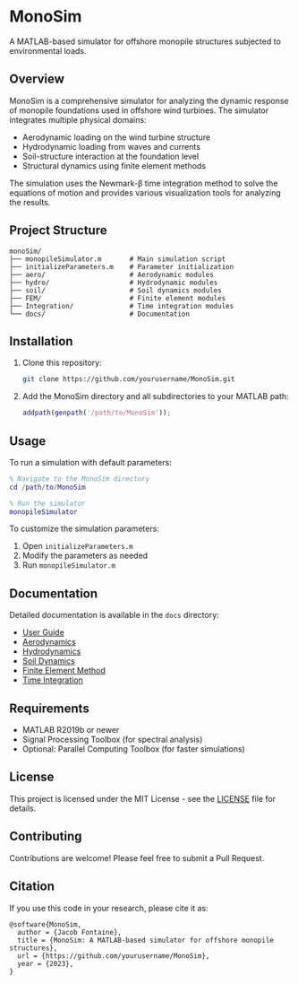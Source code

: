# MonoSim

A MATLAB-based simulator for offshore monopile structures subjected to environmental loads.

## Overview

MonoSim is a comprehensive simulator for analyzing the dynamic response of monopile foundations used in offshore wind turbines. The simulator integrates multiple physical domains:

- Aerodynamic loading on the wind turbine structure
- Hydrodynamic loading from waves and currents
- Soil-structure interaction at the foundation level
- Structural dynamics using finite element methods

The simulation uses the Newmark-β time integration method to solve the equations of motion and provides various visualization tools for analyzing the results.

## Project Structure

```
monoSim/
├── monopileSimulator.m       # Main simulation script
├── initializeParameters.m    # Parameter initialization
├── aero/                     # Aerodynamic modules
├── hydro/                    # Hydrodynamic modules
├── soil/                     # Soil dynamics modules
├── FEM/                      # Finite element modules
├── Integration/              # Time integration modules
└── docs/                     # Documentation
```

## Installation

1. Clone this repository:
   ```bash
   git clone https://github.com/yourusername/MonoSim.git
   ```

2. Add the MonoSim directory and all subdirectories to your MATLAB path:
   ```matlab
   addpath(genpath('/path/to/MonoSim'));
   ```

## Usage

To run a simulation with default parameters:

```matlab
% Navigate to the MonoSim directory
cd /path/to/MonoSim

% Run the simulator
monopileSimulator
```

To customize the simulation parameters:

1. Open `initializeParameters.m`
2. Modify the parameters as needed
3. Run `monopileSimulator.m`

## Documentation

Detailed documentation is available in the `docs` directory:

- [User Guide](docs/user-guide.md)
- [Aerodynamics](docs/aerodynamics.md)
- [Hydrodynamics](docs/hydrodynamics.md)
- [Soil Dynamics](docs/soil-dynamics.md)
- [Finite Element Method](docs/finite-element-method.md)
- [Time Integration](docs/time-integration.md)

## Requirements

- MATLAB R2019b or newer
- Signal Processing Toolbox (for spectral analysis)
- Optional: Parallel Computing Toolbox (for faster simulations)

## License

This project is licensed under the MIT License - see the [LICENSE](LICENSE) file for details.

## Contributing

Contributions are welcome! Please feel free to submit a Pull Request.

## Citation

If you use this code in your research, please cite it as:

```
@software{MonoSim,
  author = {Jacob Fontaine},
  title = {MonoSim: A MATLAB-based simulator for offshore monopile structures},
  url = {https://github.com/yourusername/MonoSim},
  year = {2023},
}
```